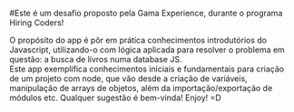 #Este é um desafio proposto pela Gama Experience, durante o programa Hiring Coders!

O propósito do app é pôr em prática conhecimentos introdutórios do Javascript, utilizando-o com lógica aplicada para resolver o problema em questão: a busca de livros numa database JS.  
Este app exemplifica conhecimentos iniciais e fundamentais para criação de um projeto com node, que vão desde a criação de variáveis, manipulação de arrays de objetos, além da importação/exportação de módulos etc.
 Qualquer sugestão é bem-vinda!
 Enjoy! =D
